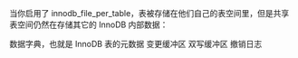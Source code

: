 当你启用了 innodb_file_per_table，表被存储在他们自己的表空间里，但是共享表空间仍然在存储其它的 InnoDB 内部数据：

数据字典，也就是 InnoDB 表的元数据
变更缓冲区
双写缓冲区
撤销日志